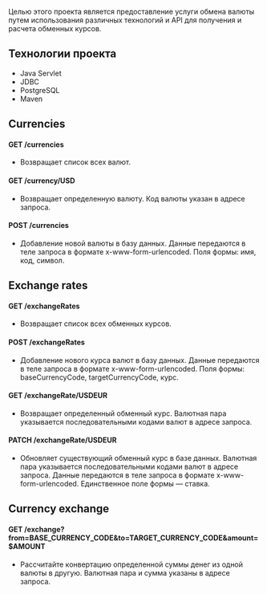 Целью этого проекта является предоставление услуги обмена валюты путем использования различных технологий и API для получения и расчета обменных курсов.

## Технологии проекта
- Java Servlet
- JDBC
- PostgreSQL
- Maven

## Currencies

#### GET /currencies
   - Возвращает список всех валют. 
 
#### GET /currency/USD
   - Возвращает определенную валюту. Код валюты указан в адресе запроса.

#### POST /currencies
   - Добавление новой валюты в базу данных. Данные передаются в теле запроса в формате x-www-form-urlencoded. Поля формы: имя, код, символ. 



## Exchange rates



#### GET /exchangeRates
- Возвращает список всех обменных курсов.

#### POST /exchangeRates
- Добавление нового курса валют в базу данных. Данные передаются в теле запроса в формате x-www-form-urlencoded. Поля формы: baseCurrencyCode, targetCurrencyCode, курс.

#### GET /exchangeRate/USDEUR
- Возвращает определенный обменный курс. Валютная пара указывается последовательными кодами валют в адресе запроса.

#### PATCH /exchangeRate/USDEUR
- Обновляет существующий обменный курс в базе данных. Валютная пара указывается последовательными кодами валют в адресе запроса. Данные передаются в теле запроса в формате x-www-form-urlencoded. Единственное поле формы — ставка.



## Currency exchange



#### GET /exchange?from=BASE_CURRENCY_CODE&to=TARGET_CURRENCY_CODE&amount=$AMOUNT
- Рассчитайте конвертацию определенной суммы денег из одной валюты в другую. Валютная пара и сумма указаны в адресе запроса.
